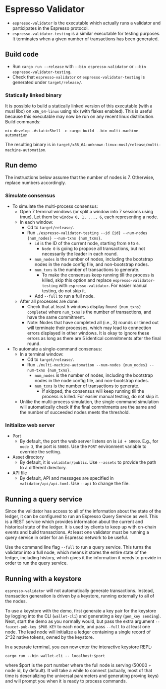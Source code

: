 <!--
 ~ Copyright (c) 2022 Espresso Systems (espressosys.com)
 ~ This file is part of the Espresso library.
 ~
 ~ This program is free software: you can redistribute it and/or modify it under the terms of the GNU
 ~ General Public License as published by the Free Software Foundation, either version 3 of the
 ~ License, or (at your option) any later version.
 ~ This program is distributed in the hope that it will be useful, but WITHOUT ANY WARRANTY; without
 ~ even the implied warranty of MERCHANTABILITY or FITNESS FOR A PARTICULAR PURPOSE. See the GNU
 ~ General Public License for more details.
 ~ You should have received a copy of the GNU General Public License along with this program. If not,
 ~ see <https://www.gnu.org/licenses/>.
 -->

# Espresso Validator

* `espresso-validator` is the executable which actually runs a validator and participates in the
Espresso protocol.
* `espresso-validator-testing` is a similar executable for testing purposes. It terminates when a
given number of transactions has been generated.

## Build code
* Run `cargo run --release` with `--bin espresso-validator` or `--bin espresso-validator-testing`.
* Check that `espresso-validator` or `espresso-validator-testing` is generated under
`target/release/`.

### Statically linked binary

It is possible to build a statically linked version of this executable (with a musl libc) on
`x86_64-linux` using nix (with flakes enabled).
This is useful because this executable may now be run on any recent linux distribution. Build
commands:

```
nix develop .#staticShell -c cargo build --bin multi-machine-automation
```

The resulting binary is in `target/x86_64-unknown-linux-musl/release/multi-machine-automation`.

## Run demo
The instructions below assume that the number of nodes is 7. Otherwise, replace numbers
accordingly.

### Simulate consensus
* To simulate the multi-process consensus:
    * Open 7 terminal windows (or split a window into 7 sessions using tmux). Let them be `window
    0, 1, ..., 6`, each representing a node.
    * In each window:
        * Cd to `target/release/`.
        * Run `./espresso-validator-testing --id {id} --num-nodes {num_nodes} --num-txns
        {num_txns}`.
            * `id` is the ID of the current node, starting from `0` to `6`.
                * `Node 0` is going to propose all transactions, but not necessarily the leader in
                each round.
            * `num_nodes` is the number of nodes, including the bootstrap nodes in the node config
            file, and non-bootstrap nodes.
            * `num_txns` is the number of transactions to generate.
                * To make the consensus keep running till the process is killed, skip this option
                and replace `espresso-validator-testing` with `espresso-validator`. For easier
                manual testing, do not skip it.
            * Add `--full` to run a full node.
    * After all processes are done:
        * Check that at least 5 windows display `Round {num_txns} completed` where `num_txns` is
        the number of transactions, and have the same commitment.
        * Note: Nodes that have completed all (i.e., 3) rounds or timed out will terminate their
        processes, which may lead to connection errors displayed in other windows. It is okay to
        ignore these errors as long as there are 5 identical commitments after the final round.
* To automate a single-command consensus:
    * In a terminal window:
        * Cd to `target/release/`.
        * Run `./multi-machine-automation --num-nodes {num_nodes} --num-txns {num_txns}`.
            * `num_nodes` is the number of nodes, including the bootstrap nodes in the node config
            file, and non-bootstrap nodes.
            * `num_txns` is the number of transactions to generate.
                * If skipped, the consensus will keep running till the process is killed. For
                easier manual testing, do not skip it.
    * Unlike the multi-process simulation, the single-command simulation will automatically check
    if the final commitments are the same and the number of succeeded nodes meets the threshold.

### Initialize web server
* Port
    * By default, the port the web server listens on is `id + 50000`. E.g., for `node 3`, the port
    is `50003`. Use the `PORT` environment variable to override the setting.
* Asset directory
    * By default, it is `validator/public`. Use `--assets` to provide the path to a different
    directory.
* API file
    * By default, API and messages are specified in `validator/api/api.toml`. Use `--api` to change
    the file.

## Running a query service

Since the validator has access to all of the information about the state of the ledger, it can be
configured to run an Espresso Query Service as well. This is a REST service which provides
information about the current and historical state of the ledger. It is used by clients to keep up
with on-chain events and build transactions. At least one validator must be running a query service
in order for an Espresso network to be useful.

Use the command line flag `--full` to run a query service. This turns the validator into a full
node, which means it stores the entire state of the ledger, including history, which gives it the
information it needs to provide in order to run the query service.

## Running with a keystore
`espresso-validator` will not automatically generate transactions. Instead, transaction generation
is driven by a keystore, running externally to all of the nodes.

To use a keystore with the demo, first generate a key pair for the keystore by logging into the CLI
(`wallet-cli`) and generating a key (`gen_key sending`). Next,
start the demo as you normally would, but pass the extra argument `--faucet-pub-key $PUB_KEY` to
each node, and pass `--full` to at least one node. The lead node will initialize a ledger
containing a single record of 2^32 native tokens, owned by the keystore.

In a separate terminal, you can now enter the interactive keystore REPL:
```
cargo run --bin wallet-cli -- localhost:$port
```
where $port is the port number where the full node is serving (50000 + node id, by default). It
will take a while to connect (actually, most of that time is deserializing the universal parameters
and generating proving keys) and will prompt you when it is ready to process commands.
